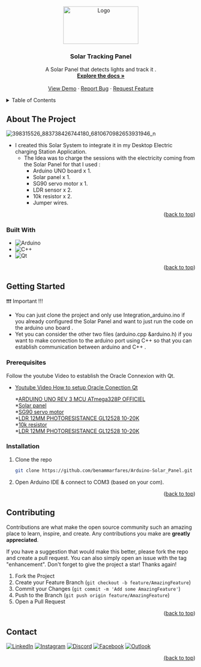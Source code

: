 
<a  align="center" name="readme-top"></a>

<!-- PROJECT LOGO -->
<br />
<div align="center">
    <img src="https://github.com/benammarfares/Arduino-Solar_Panel/assets/99650831/aa57ba77-a77f-4f78-a2e9-8418f01b041e" alt="Logo" width="200" height="100">


  <h3 align="center">Solar Tracking Panel</h3>

  <p align="center">
      A Solar Panel that detects lights and track it  .
    <br />
    <a href="https://github.com/benammarfares/Arduino-Solar_Panel"><strong>Explore the docs »</strong></a>
    <br />
    <br />
    <a href="https://github.com/benammarfares/Arduino-Solar_Panel">View Demo</a>
    ·
    <a href="https://github.com/benammarfares/Arduino-Solar_Panel/issues/new?labels=bug&template=bug-report---.md">Report Bug</a>
    ·
    <a href="https://github.com/benammarfares/Arduino-Solar_Panel/issues/new?labels=enhancement&template=feature-request---.md">Request Feature</a>
  </p>
</div>



<!-- TABLE OF CONTENTS -->
<details>
  <summary>Table of Contents</summary>
  <ol>
    <li>
      <a href="#about-the-project">About The Project</a>
      <ul>
        <li><a href="#built-with">Built With</a></li>
      </ul>
    </li>
    <li>
      <a href="#getting-started">Getting Started</a>
      <ul>
        <li><a href="#prerequisites">Prerequisites</a></li>
        <li><a href="#installation">Installation</a></li>
      </ul>
    </li>
    <li><a href="#usage">Usage</a></li>
    <li><a href="#contributing">Contributing</a></li>
    <li><a href="#contact">Contact</a></li>
    <li><a href="#acknowledgments">Acknowledgments</a></li>
  </ol>
</details>



<!-- ABOUT THE PROJECT -->
## About The Project
![398315526_883738426744180_6810670982653931946_n](https://github.com/benammarfares/Arduino-Solar_Panel/assets/99650831/102bca5b-fe58-4720-b3ad-04a35b10e2ac)
<br>

* I created this Solar System to integrate it in my Desktop Electric charging Station Application.
  * The Idea was to charge the sessions with the electricity coming from the Solar Panel for that I used :
    * Arduino UNO board x 1.
    * Solar panel x 1.
    * SG90 servo motor x 1.
    * LDR sensor x 2.
    * 10k resistor x 2.
    * Jumper wires.
   
<p align="right">(<a href="#readme-top">back to top</a>)</p>



### Built With


* ![Arduino](https://img.shields.io/badge/-Arduino-00979D?style=for-the-badge&logo=Arduino&logoColor=white)
* ![C++](https://img.shields.io/badge/c++-%2300599C.svg?style=for-the-badge&logo=c%2B%2B&logoColor=white)
* ![Qt](https://img.shields.io/badge/Qt-%23217346.svg?style=for-the-badge&logo=Qt&logoColor=white)


<p align="right">(<a href="#readme-top">back to top</a>)</p>



<!-- GETTING STARTED -->
## Getting Started

❗❗❗ Important !!! <br>
 * You can just clone the project and only use Integration_arduino.ino if you already configured the Solar Panel and want to just run the code on the arduino uno board .<br>
 * Yet you can consider the other two files (arduino.cpp &arduino.h) if you want to make connection to the arduino port using C++ so that you can establish communication between arduino and C++ .<br>


### Prerequisites

Follow the youtube Video to establish the Oracle Connexion with Qt.

* [Youtube Video How to setup Oracle Conection Qt](https://www.youtube.com/watch?v=E81Z5hCMCYg&t=1201s)

     *[ARDUINO UNO REV 3 MCU ATmega328P OFFICIEL](https://seli.tn/page1?recherche=Arduino++uno)<br>
     *[Solar panel](https://seli.tn/page1?recherche=PANNEAU+SOLAIRE+)<br>
     *[SG90 servo motor](https://seli.tn/page1?recherche=SG90)<br>
     *[LDR 12MM PHOTORESISTANCE GL12528 10-20K](https://seli.tn/page1?recherche=LDR)<br>
     *[10k resistor](https://seli.tn/66)<br>
     *[LDR 12MM PHOTORESISTANCE GL12528 10-20K](https://seli.tn/page1?recherche=LDR)<br>



### Installation

1. Clone the repo
   ```sh
   git clone https://github.com/benammarfares/Arduino-Solar_Panel.git
   ```
2. Open Arduino IDE & connect to COM3 (based on your com).
 
   
<p align="right">(<a href="#readme-top">back to top</a>)</p>



<!-- CONTRIBUTING -->
## Contributing

Contributions are what make the open source community such an amazing place to learn, inspire, and create. Any contributions you make are **greatly appreciated**.

If you have a suggestion that would make this better, please fork the repo and create a pull request. You can also simply open an issue with the tag "enhancement".
Don't forget to give the project a star! Thanks again!

1. Fork the Project
2. Create your Feature Branch (`git checkout -b feature/AmazingFeature`)
3. Commit your Changes (`git commit -m 'Add some AmazingFeature'`)
4. Push to the Branch (`git push origin feature/AmazingFeature`)
5. Open a Pull Request

<p align="right">(<a href="#readme-top">back to top</a>)</p>


<!-- CONTACT -->
## Contact

 <a href="https://www.linkedin.com/in/fares-ben-ammar-14b8b3226/">
                <img alt="LinkedIn" title="Discord" src="https://img.shields.io/badge/linkedin-%230077B5.svg?style=for-the-badge&logo=linkedin&logoColor=white"/></a> 
    <a href="https://www.instagram.com/fares.ben.ammar/?hl=fr">
                <img alt="Instagram" title="Instagram" src="https://img.shields.io/badge/Instagram-%23E4405F.svg?style=for-the-badge&logo=Instagram&logoColor=white"/></a>
        <a href="https://discord.gg/farou1747">
                    <img alt="Discord" title="Discord" src="https://img.shields.io/badge/Discord-%235865F2.svg?style=for-the-badge&logo=discord&logoColor=white"/></a> 
            <a href="https://facebook.com/https://www.facebook.com/faroutiti.benammar/">
                    <img alt="Facebook" title="Facebook" src="https://img.shields.io/badge/Facebook-%231877F2.svg?style=for-the-badge&logo=Facebook&logoColor=white"/></a> 
    <a href="mailto:benammar.Fares@esprit.tn">
    <img alt="Outlook" title="Outlook" src="https://img.shields.io/badge/Microsoft_Outlook-0078D4?style=for-the-badge&logo=microsoft-outlook&logoColor=white"/>



<p align="right">(<a href="#readme-top">back to top</a>)</p>









